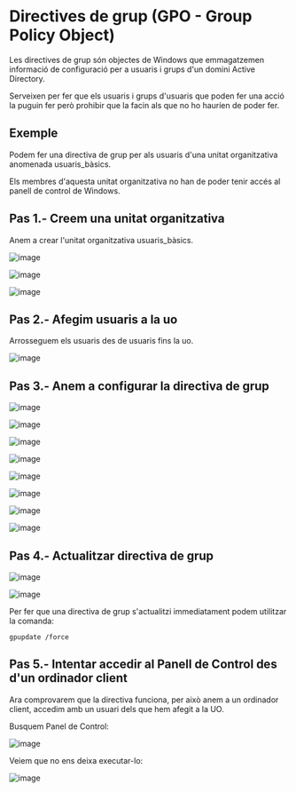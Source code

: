 # Directives de grup (GPO - Group Policy Object)

Les directives de grup són objectes de Windows que emmagatzemen informació de configuració per a usuaris i grups d'un domini Active Directory.

Serveixen per fer que els usuaris i grups d'usuaris que poden fer una acció la puguin fer però prohibir que la facin als que no ho hauríen de poder fer.

## Exemple

Podem fer una directiva de grup per als usuaris d'una unitat organitzativa anomenada usuaris_bàsics.

Els membres d'aquesta unitat organitzativa no han de poder tenir accés al panell de control de Windows.

## Pas 1.- Creem una unitat organitzativa

Anem a crear l'unitat organitzativa usuaris_bàsics.

![image](https://github.com/XaSaFa/MP04/assets/110727546/2eee7313-71b4-497b-a3ee-8d2f10e9e191)

![image](https://github.com/XaSaFa/MP04/assets/110727546/7a557e81-ae4b-4256-a9d2-37b726931c9e)

![image](https://github.com/XaSaFa/MP04/assets/110727546/1cf7ee84-5fe3-4561-8c5d-ac088589e015)

## Pas 2.- Afegim usuaris a la uo

Arrosseguem els usuaris des de usuaris fins la uo.

![image](https://github.com/XaSaFa/MP04/assets/110727546/99f07852-1da2-4746-b246-0044233cd036)

## Pas 3.- Anem a configurar la directiva de grup

![image](https://github.com/XaSaFa/MP04/assets/110727546/d2070d30-c713-431d-b562-fbddbba0a49b)

![image](https://github.com/XaSaFa/MP04/assets/110727546/c397f9b2-bf94-43e7-bd7f-c5a1902eb458)

![image](https://github.com/XaSaFa/MP04/assets/110727546/261f5dd5-4e43-4709-85b3-ca4d0eee0b92)

![image](https://github.com/XaSaFa/MP04/assets/110727546/c8d1ae36-b551-4545-87f6-b4898a8990fb)

![image](https://github.com/XaSaFa/MP04/assets/110727546/7671ddc8-9449-45d2-b9ca-a8a9d1ffc800)

![image](https://github.com/XaSaFa/MP04/assets/110727546/b0796a19-fe31-4491-a20a-020677c63ac4)

![image](https://github.com/XaSaFa/MP04/assets/110727546/c3147a55-e618-409b-a944-f52e0d21141e)

![image](https://github.com/XaSaFa/MP04/assets/110727546/a8387dd5-70a3-4d8f-a60d-ceca8bf4736b)

## Pas 4.- Actualitzar directiva de grup

![image](https://github.com/XaSaFa/MP04/assets/110727546/6c296415-e7c1-4370-b253-58b2026e4d3e)

![image](https://github.com/XaSaFa/MP04/assets/110727546/59e17c82-408b-40e3-9e7a-2c2e018762c1)

Per fer que una directiva de grup s'actualitzi immediatament podem utilitzar la comanda:

```
gpupdate /force
```

## Pas 5.- Intentar accedir al Panell de Control des d'un ordinador client

Ara comprovarem que la directiva funciona, per això anem a un ordinador client, accedim amb un usuari dels que hem afegit a la UO.

Busquem Panel de Control:

![image](https://github.com/XaSaFa/MP04/assets/110727546/63465b1b-0bb3-4dee-9645-e12b495026a2)

Veiem que no ens deixa executar-lo:

![image](https://github.com/XaSaFa/MP04/assets/110727546/b07215c1-1e8e-4c31-83b2-87b3544d64ce)


